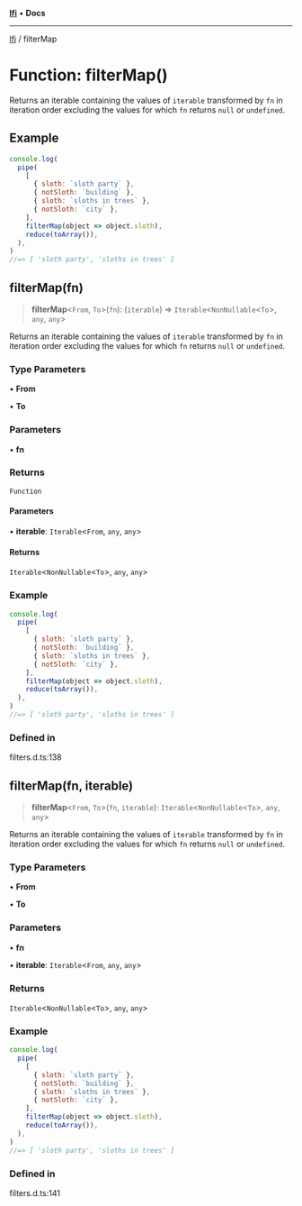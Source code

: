 [**lfi**](../readme.md) • **Docs**

***

[lfi](../globals.md) / filterMap

# Function: filterMap()

Returns an iterable containing the values of `iterable` transformed by `fn`
in iteration order excluding the values for which `fn` returns `null` or
`undefined`.

## Example

```js
console.log(
  pipe(
    [
      { sloth: `sloth party` },
      { notSloth: `building` },
      { sloth: `sloths in trees` },
      { notSloth: `city` },
    ],
    filterMap(object => object.sloth),
    reduce(toArray()),
  ),
)
//=> [ 'sloth party', 'sloths in trees' ]
```

## filterMap(fn)

> **filterMap**\<`From`, `To`\>(`fn`): (`iterable`) => `Iterable`\<`NonNullable`\<`To`\>, `any`, `any`\>

Returns an iterable containing the values of `iterable` transformed by `fn`
in iteration order excluding the values for which `fn` returns `null` or
`undefined`.

### Type Parameters

• **From**

• **To**

### Parameters

• **fn**

### Returns

`Function`

#### Parameters

• **iterable**: `Iterable`\<`From`, `any`, `any`\>

#### Returns

`Iterable`\<`NonNullable`\<`To`\>, `any`, `any`\>

### Example

```js
console.log(
  pipe(
    [
      { sloth: `sloth party` },
      { notSloth: `building` },
      { sloth: `sloths in trees` },
      { notSloth: `city` },
    ],
    filterMap(object => object.sloth),
    reduce(toArray()),
  ),
)
//=> [ 'sloth party', 'sloths in trees' ]
```

### Defined in

filters.d.ts:138

## filterMap(fn, iterable)

> **filterMap**\<`From`, `To`\>(`fn`, `iterable`): `Iterable`\<`NonNullable`\<`To`\>, `any`, `any`\>

Returns an iterable containing the values of `iterable` transformed by `fn`
in iteration order excluding the values for which `fn` returns `null` or
`undefined`.

### Type Parameters

• **From**

• **To**

### Parameters

• **fn**

• **iterable**: `Iterable`\<`From`, `any`, `any`\>

### Returns

`Iterable`\<`NonNullable`\<`To`\>, `any`, `any`\>

### Example

```js
console.log(
  pipe(
    [
      { sloth: `sloth party` },
      { notSloth: `building` },
      { sloth: `sloths in trees` },
      { notSloth: `city` },
    ],
    filterMap(object => object.sloth),
    reduce(toArray()),
  ),
)
//=> [ 'sloth party', 'sloths in trees' ]
```

### Defined in

filters.d.ts:141
